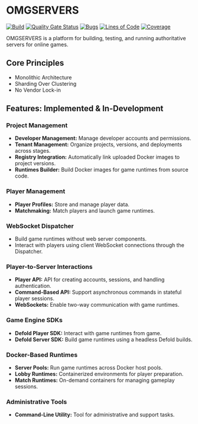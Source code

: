 # OMGSERVERS

[![Build](https://github.com/OMGSERVERS/omgservers/actions/workflows/build.yml/badge.svg)](https://github.com/OMGSERVERS/omgservers/actions/workflows/build.yml)
[![Quality Gate Status](https://sonarcloud.io/api/project_badges/measure?project=OMGSERVERS_omgservers&metric=alert_status)](https://sonarcloud.io/summary/new_code?id=OMGSERVERS_omgservers)
[![Bugs](https://sonarcloud.io/api/project_badges/measure?project=OMGSERVERS_omgservers&metric=bugs)](https://sonarcloud.io/summary/new_code?id=OMGSERVERS_omgservers)
[![Lines of Code](https://sonarcloud.io/api/project_badges/measure?project=OMGSERVERS_omgservers&metric=ncloc)](https://sonarcloud.io/summary/new_code?id=OMGSERVERS_omgservers)
[![Coverage](https://sonarcloud.io/api/project_badges/measure?project=OMGSERVERS_omgservers&metric=coverage)](https://sonarcloud.io/summary/overall?id=OMGSERVERS_omgservers)

OMGSERVERS is a platform for building, testing, and running authoritative servers for online games.

## Core Principles

- Monolithic Architecture
- Sharding Over Clustering
- No Vendor Lock-in

## Features: Implemented & In-Development

### **Project Management**
- **Developer Management:** Manage developer accounts and permissions.
- **Tenant Management:** Organize projects, versions, and deployments across stages.
- **Registry Integration:** Automatically link uploaded Docker images to project versions.
- **Runtimes Builder:** Build Docker images for game runtimes from source code.

### **Player Management**
- **Player Profiles:** Store and manage player data.
- **Matchmaking:** Match players and launch game runtimes.

### **WebSocket Dispatcher**
- Build game runtimes without web server components.
- Interact with players using client WebSocket connections through the Dispatcher.

### **Player-to-Server Interactions**
- **Player API:** API for creating accounts, sessions, and handling authentication.
- **Command-Based API:** Support asynchronous commands in stateful player sessions.
- **WebSockets:** Enable two-way communication with game runtimes.

### **Game Engine SDKs**
- **Defold Player SDK:** Interact with game runtimes from game.
- **Defold Server SDK:** Build game runtimes using a headless Defold builds.

### **Docker-Based Runtimes**
- **Server Pools:** Run game runtimes across Docker host pools.
- **Lobby Runtimes:** Containerized environments for player preparation.
- **Match Runtimes:** On-demand containers for managing gameplay sessions.

### **Administrative Tools**
- **Command-Line Utility:** Tool for administrative and support tasks.
